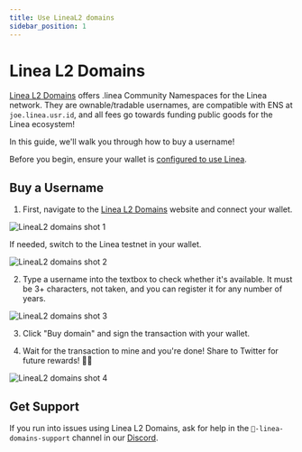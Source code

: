 ```yaml
---
title: Use LineaL2 domains
sidebar_position: 1
---
```


# Linea L2 Domains

[Linea L2 Domains](https://www.lineal2.domains/) offers .linea Community Namespaces for the Linea network. They are ownable/tradable usernames, are compatible with ENS at `joe.linea.usr.id`, and all fees go towards funding public goods for the Linea ecosystem!

In this guide, we'll walk you through how to buy a username!

Before you begin, ensure your wallet is [configured to use Linea](/use-mainnet/set-up-your-wallet.mdx).

## Buy a Username

1. First, navigate to the [Linea L2 Domains](https://www.lineal2.domains/) website and connect your wallet.

![LineaL2 domains shot 1](/img/quests/patch/domain-1.png)

If needed, switch to the Linea testnet in your wallet.

![LineaL2 domains shot 2](/img/quests/patch/domain-2.png)

2. Type a username into the textbox to check whether it's available. It must be 3+ characters, not taken, and you can register it for any number of years.

![LineaL2 domains shot 3](/img/quests/patch/domain-3.png)

3. Click "Buy domain" and sign the transaction with your wallet.

4. Wait for the transaction to mine and you're done! Share to Twitter for future rewards! 🥳👀

![LineaL2 domains shot 4](/img/quests/patch/domain-4.png)

## Get Support

If you run into issues using Linea L2 Domains, ask for help in the `🚩-linea-domains-support` channel in our [Discord](https://discord.gg/EAFPKSRyth).
